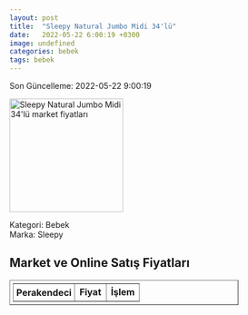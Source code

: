 ```yaml
---
layout: post
title:  "Sleepy Natural Jumbo Midi 34'lü"
date:   2022-05-22 6:00:19 +0300
image: undefined
categories: bebek
tags: bebek
---
```


Son Güncelleme: 2022-05-22 9:00:19

<img src="undefined" width="200" alt="Sleepy Natural Jumbo Midi 34'lü market fiyatları" />

Kategori: Bebek
<br />
Marka: Sleepy

<h2>Market ve Online Satış Fiyatları</h2>

<table border="1" style="padding: 5px;width:80%;">
  <tr>
    <td style="padding: 5px;"><strong>Perakendeci</strong></td>
    <td><strong>Fiyat</strong></td>
    <td><strong>İşlem</strong></td>
  </tr>
  
</table>
